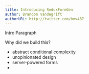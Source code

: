 ```yaml
---
title: Introducing ReduxFormGen
author: Brandon Vandegrift
authorURL: http://twitter.com/bmv437
---
```


Intro Paragraph

<!--truncate-->

Why did we build this?
- abstract conditional complexity
- unopinionated design
- server-powered forms
-
